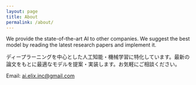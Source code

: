 ```yaml
---
layout: page
title: About
permalink: /about/
---
```


We provide the state-of-the-art AI to other companies. We suggest the best model by reading the latest research papers and implement it.

ディープラーニングを中心とした人工知能・機械学習に特化しています。最新の論文をもとに最適なモデルを提案・実装します。お気軽にご相談ください。

Email: [ai.elix.inc@gmail.com](mailto:ai.elix.inc@gmail.com)
